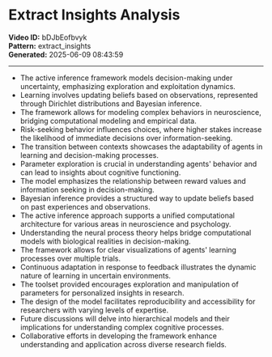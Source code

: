 # Extract Insights Analysis

**Video ID:** bDJbEofbvyk  
**Pattern:** extract_insights  
**Generated:** 2025-06-09 08:43:59  

---

- The active inference framework models decision-making under uncertainty, emphasizing exploration and exploitation dynamics.
- Learning involves updating beliefs based on observations, represented through Dirichlet distributions and Bayesian inference.
- The framework allows for modeling complex behaviors in neuroscience, bridging computational modeling and empirical data.
- Risk-seeking behavior influences choices, where higher stakes increase the likelihood of immediate decisions over information-seeking.
- The transition between contexts showcases the adaptability of agents in learning and decision-making processes.
- Parameter exploration is crucial in understanding agents' behavior and can lead to insights about cognitive functioning.
- The model emphasizes the relationship between reward values and information seeking in decision-making.
- Bayesian inference provides a structured way to update beliefs based on past experiences and observations.
- The active inference approach supports a unified computational architecture for various areas in neuroscience and psychology.
- Understanding the neural process theory helps bridge computational models with biological realities in decision-making.
- The framework allows for clear visualizations of agents' learning processes over multiple trials.
- Continuous adaptation in response to feedback illustrates the dynamic nature of learning in uncertain environments.
- The toolset provided encourages exploration and manipulation of parameters for personalized insights in research.
- The design of the model facilitates reproducibility and accessibility for researchers with varying levels of expertise.
- Future discussions will delve into hierarchical models and their implications for understanding complex cognitive processes.
- Collaborative efforts in developing the framework enhance understanding and application across diverse research fields.